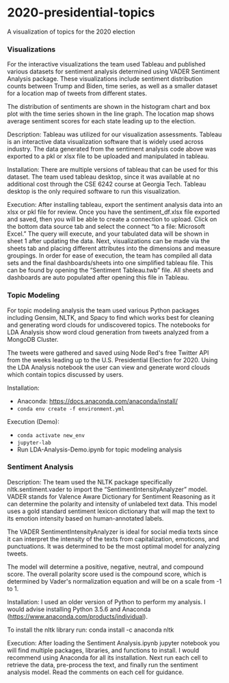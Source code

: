 # 2020-presidential-topics
A visualization of topics for the 2020 election

### Visualizations

For the interactive visualizations the team used Tableau and published various datasets for sentiment analysis determined using VADER Sentiment Analysis package. These visualizations include sentiment distribution counts between Trump and Biden, time series, as well as a smaller dataset for a location map of tweets from different states.

The distribution of sentiments are shown in the histogram chart and box plot with the time series shown in the line graph. The location map shows average sentiment scores for each state leading up to the election.

Description: Tableau was utilized for our visualization assessments. Tableau is an interactive data visualization software that is widely used across industry. The data generated from the sentiment analysis code above was exported to a pkl or xlsx file to be uploaded and manipulated in tableau.

Installation: There are multiple versions of tableau that can be used for this dataset. The team used tableau desktop, since it was available at no additional cost through the CSE 6242 course at Georgia Tech. Tableau desktop is the only required software to run this visualization. 

Execution: After installing tableau, export the sentiment analysis data into an xlsx or pkl file for review. Once you have the sentiment_df.xlsx file exported and saved, then you will be able to create a connection to upload. Click on the bottom data source tab and select the connect “to a file: Microsoft Excel.” The query will execute, and your tabulated data will be shown in sheet 1 after updating the data. Next, visualizations can be made via the sheets tab and placing different attributes into the dimensions and measure groupings. In order for ease of execution, the team has compiled all data sets and the final dashboards/sheets into one simplified tableau file. This can be found by opening the “Sentiment Tableau.twb” file. All sheets and dashboards are auto populated after opening this file in Tableau.

### Topic Modeling

For topic modeling analysis the team used various Python packages including Gensim, NLTK, and Spacy to find which works best for cleaning and generating word clouds for undiscovered topics. The notebooks for LDA Analysis show word cloud generation from tweets analyzed from a MongoDB Cluster.

The tweets were gathered and saved using Node Red's free Twitter API from the weeks leading up to the U.S. Presidential Election for 2020. Using the LDA Analysis notebook the user can view and generate word clouds which contain topics discussed by users.

Installation:
- Anaconda: https://docs.anaconda.com/anaconda/install/
- `conda env create -f environment.yml`

Execution (Demo):
- `conda activate new_env`
- `jupyter-lab`
- Run LDA-Analysis-Demo.ipynb for topic modeling analysis


### Sentiment Analysis 

Description:
The team used the NLTK package specifically nltk.sentiment.vader to import the “SentimentIntensityAnalyzer” model.  VADER stands for Valence Aware Dictionary for Sentiment Reasoning as it can determine the polarity and intensity of unlabeled text data. This model uses a gold standard sentiment lexicon dictionary that will map the text to its emotion intensity based on human-annotated labels.

The VADER SentimentIntensityAnalyzer is ideal for social media texts since it can interpret the intensity of the texts from capitalization, emoticons, and punctuations. It was determined to be the most optimal model for analyzing tweets.

The model will determine a positive, negative, neutral, and compound score. The overall polarity score used is the compound score, which is determined by Vader's normalization equation and will be on a scale from -1 to 1.

Installation:
I used an older version of Python to perform my analysis. I would advise installing Python 3.5.6 and Anaconda (https://www.anaconda.com/products/individual). 

To install the nltk library run: 
conda install -c anaconda nltk

Execution:
After loading the Sentiment Analysis.ipynb jupyter notebook you will find multiple packages, libraries, and functions to install. I would recommend using Anaconda for all its installation. Next run each cell to retrieve the data, pre-process the text, and finally run the sentiment analysis model. Read the comments on each cell for guidance.
